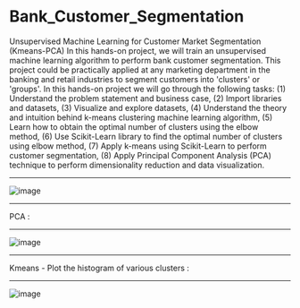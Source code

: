 # Bank_Customer_Segmentation
Unsupervised Machine Learning for Customer Market Segmentation (Kmeans-PCA)
In this hands-on project, we will train an unsupervised machine learning algorithm to perform bank customer segmentation. This project could be practically applied at any marketing department in the banking and retail industries to segment customers into 'clusters' or 'groups'. In this hands-on project we will go through the following tasks: 
        (1) Understand the problem statement and business case, 
        (2) Import libraries and datasets,
        (3) Visualize and explore datasets, 
        (4) Understand the theory and intuition behind k-means clustering machine learning algorithm,
        (5) Learn how to obtain the optimal number of clusters using the elbow method,
        (6) Use Scikit-Learn library to find the optimal number of clusters using elbow method, 
        (7) Apply k-means using Scikit-Learn to perform customer segmentation, 
        (8) Apply Principal Component Analysis (PCA) technique to perform dimensionality reduction and data visualization.
_________________________________________________________________________________________________
![image](https://github.com/AUBAI-ALKHABBAZ/Bank_Customer_Segmentation/assets/102236043/9845628e-c602-4685-a1ad-a49c67eabf69)
_________________________________________________________________________________________________
PCA :
____
![image](https://github.com/AUBAI-ALKHABBAZ/Bank_Customer_Segmentation/assets/102236043/36186df5-9716-4684-94d5-129b76ab5c1f)
_________________________________________________________________________________________________
Kmeans - Plot the histogram of various clusters :
________
![image](https://github.com/AUBAI-ALKHABBAZ/Bank_Customer_Segmentation/assets/102236043/b361a6ad-41be-4f47-84b4-e3425ea0e1d4)


